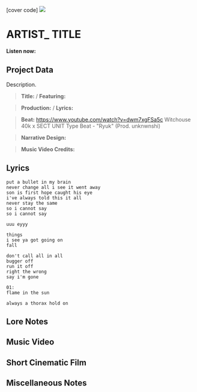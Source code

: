 [cover code] ![](57175019_319474918741616_8502199518755923887_n.jpg)

# ARTIST_ TITLE

**Listen now:** 

## Project Data

Description.

> **Title:**  / **Featuring:** 

> **Production:**  / **Lyrics:** 

> **Beat:** https://www.youtube.com/watch?v=dwm7xgFSa5c Witchouse 40k x SECT UNIT Type Beat - "Ryuk" (Prod. unknwnshi)

> **Narrative Design:**

> **Music Video Credits:**


## Lyrics

```
put a bullet in my brain
never change all i see it went away 
son is first hope caught his eye
i've always told this it all
never stay the same
so i cannot say
so i cannot say

uuu eyyy

things
i see ya got going on
fall

don't call all in all
bugger off
run it off
right the wrong
say i'm gone

01:
flame in the sun

always a thorax hold on

```

## Lore Notes

## Music Video

## Short Cinematic Film

## Miscellaneous Notes
